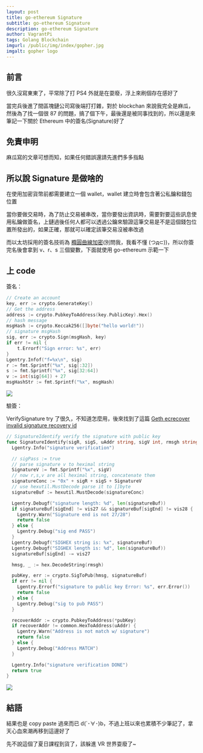 ```yaml
---
layout: post
title: go-ethereum Signature
subtitle: go-ethereum Signature
description: go-ethereum Signature
author: VagrantPi
tags: Golang Blockchain
imgurl: /public/img/index/gopher.jpg
imgalt: gopher logo
---
```


## 前言

很久沒寫東東了，平常除了打 PS4 外就是在耍廢，浮上來刷個存在感好了

當完兵後進了間區塊鏈公司寫後端打打雜，對於 blockchan 來說我完全是麻瓜，然後為了找一個很 87 的問題，搞了個下午，最後還是被同事找到的，所以還是來筆記一下關於 Ethereum 中的簽名(Signature)好了

## 免責申明

麻瓜寫的文章可想而知，如果任何錯誤還請先進們多多指點

## 所以說 Signature 是做啥的

在使用加密貨幣前都需要建立一個 wallet，wallet 建立時會包含著公私鑰和錢包位置

當你要做交易時，為了防止交易被串改，當你要發出資訊時，需要對要這些訊息使用私鑰做簽名，上鏈過後任何人都可以透過公鑰來驗證這筆交易是不是這個錢包位置所發出的，如果正確，那就可以確定該筆交易沒被串改過

而以太坊採用的簽名技術為 [橢圓曲線加密](https://medium.com/@VitalikButerin/exploring-elliptic-curve-pairings-c73c1864e627)(別問我，我看不懂 (つд⊂))，所以你簽完名後會拿到 v、r、s 三個變數，下面就使用 go-ethereum 示範一下

## 上 code

簽名：

```go
// Create an account 
key, err := crypto.GenerateKey()
// Get the address
address := crypto.PubkeyToAddress(key.PublicKey).Hex()
// hash message
msgHash := crypto.Keccak256([]byte("hello world!"))
// signature msgHash
sig, err := crypto.Sign(msgHash, key)
if err != nil {
    t.Errorf("Sign error: %s", err)
}
Lgentry.Infof("f=%x\n", sig)
r := fmt.Sprintf("%x", sig[:32])
s := fmt.Sprintf("%x", sig[32:64])
v := int(sig[64]) + 27
msgHashStr := fmt.Sprintf("%x", msgHash)
```

![](https://i.imgur.com/RjvZ30H.jpg)

驗簽：

VerifySignature try 了很久，不知道怎麼用，後來找到了這篇 [Geth ecrecover invalid signature recovery id](https://stackoverflow.com/questions/49085737/geth-ecrecover-invalid-signature-recovery-id)

```go
// SignatureIdentify verify the signature with public key
func SignatureIdentify(sigR, sigS, uAddr string, sigV int, rmsgh string) bool {
  Lgentry.Info("signature verification")

  // sigPass := true
  // parse signature v to heximal string
  SignatureV := fmt.Sprintf("%x", sigV)
  // now r,s,v are all heximal string, concatenate them
  signatureConc := "0x" + sigR + sigS + SignatureV
  // use hexutil.MustDecode parse it to []byte
  signatureBuf := hexutil.MustDecode(signatureConc)

  Lgentry.Debugf("signature length: %d", len(signatureBuf))
  if signatureBuf[sigEnd] != vis27 && signatureBuf[sigEnd] != vis28 {
    Lgentry.Warn("Signature end is not 27/28")
    return false
  } else {
    Lgentry.Debug("sig end PASS")
  }
  Lgentry.Debugf("SIGHEX string is: %x", signatureBuf)
  Lgentry.Debugf("SIGHEX length is: %d", len(signatureBuf))
  signatureBuf[sigEnd] -= vis27

  hmsg, _ := hex.DecodeString(rmsgh)

  pubKey, err := crypto.SigToPub(hmsg, signatureBuf)
  if err != nil {
    Lgentry.Errorf("signature to public key Error: %s", err.Error())
    return false
  } else {
    Lgentry.Debug("sig to pub PASS")
  }

  recoverAddr := crypto.PubkeyToAddress(*pubKey)
  if recoverAddr != common.HexToAddress(uAddr) {
    Lgentry.Warn("Address is not match w/ signature")
    return false
  } else {
    Lgentry.Debug("Address MATCH")
  }

  Lgentry.Info("signature verification DONE")
  return true
}
```

![](https://i.imgur.com/9YA4zBd.jpg)

## 結語

結果也是 copy paste 過來而已 d(`･∀･)b，不過上班以來也累積不少筆記了，拿天心血來潮再移到這邊好了

先不說這個了夏日課程到貨了，該躲進 VR 世界耍廢了~


